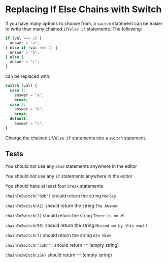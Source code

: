 # Replacing If Else Chains with Switch

If you have many options to choose from, a `switch` statement can be easier to write than many chained `if`/`else if` statements. The following:

```javascript
if (val === 1) {
  answer = "a";
} else if (val === 2) {
  answer = "b";
} else {
  answer = "c";
}
```

can be replaced with:

```javascript
switch (val) {
  case 1:
    answer = "a";
    break;
  case 2:
    answer = "b";
    break;
  default:
    answer = "c";
}
```

Change the chained `if`/`else if` statements into a `switch` statement.

## Tests

You should not use any `else` statements anywhere in the editor

You should not use any `if` statements anywhere in the editor

You should have at least four `break` statements

`chainToSwitch("bob")` should return the string `Marley`

`chainToSwitch(42)` should return the string `The Answer`

`chainToSwitch(1)` should return the string `There is no #1`

`chainToSwitch(99)` should return the string `Missed me by this much!`

`chainToSwitch(7)` should return the string `Ate Nine`

`chainToSwitch("John")` should return `""` (empty string)

`chainToSwitch(156)` should return `""` (empty string)
